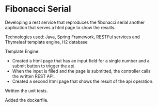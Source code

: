 # Fibonacci Serial
Developing a rest service that reproduces the fibonacci serial another application that serves a html page to show the results.

Technologies used: Java, Spring Framework, RESTFul services and Thymeleaf template engine, H2 database

Template Engine:
- Created a html page that has an input field for a single number and a submit button to trigger the api.
- When the input is filled and the page is submitted, the controller calls the written REST API.
- Created a second html page that shows the result of the api operation.


Written the unit tests.

Added the dockerfile.
